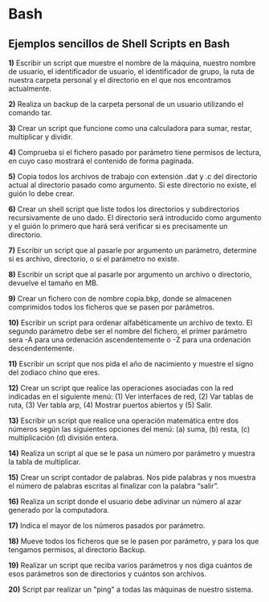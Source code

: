 # Bash
## Ejemplos sencillos de Shell Scripts en Bash

**1)** Escribir un script que muestre el nombre de la máquina, nuestro nombre de usuario, el identificador de usuario, el identificador de grupo, la ruta de nuestra carpeta personal y el directorio en el que nos encontramos actualmente.

**2)** Realiza un backup de la carpeta personal de un usuario utilizando el comando tar.

**3)** Crear un script que funcione como una calculadora para sumar, restar, multiplicar y dividir.

**4)** Comprueba si el fichero pasado por parámetro tiene permisos de lectura, en cuyo caso mostrará el contenido de forma paginada.

**5)** Copia todos los archivos de trabajo con extensión .dat y .c del directorio actual al directorio pasado como argumento. Si este directorio no existe, el guión lo debe crear.

**6)** Crear un shell script que liste todos los directorios y subdirectorios recursivamente de uno dado. El directorio será introducido como argumento y el guión lo primero que hará será verificar si es precisamente un directorio.

**7)** Escribir un script que al pasarle por argumento un parámetro, determine si es archivo, directorio, o si el parámetro no existe.

**8)** Escribir un script que al pasarle por argumento un archivo o directorio, devuelve el tamaño en MB.

**9)** Crear un fichero con de nombre copia.bkp, donde se almacenen comprimidos todos los ficheros que se pasen por parámetros.

**10)** Escribir un script para ordenar alfabéticamente un archivo de texto. El segundo parámetro debe ser el nombre del fichero, el primer parámetro sera -A para una ordenación ascendentemente o -Z para una ordenación descendentemente.

**11)** Escribir un script que nos pida el año de nacimiento y muestre el signo del zodiaco chino que eres.

**12)** Crear un script que realice las operaciones asociadas con la red indicadas en el siguiente menú: (1) Ver interfaces de red, (2) Var tablas de ruta, (3) Ver tabla arp, (4) Mostrar puertos abiertos y (5) Salir. 

**13)** Escribir un script que realice una operación matemática entre dos números según las siguientes opciones del menú: (a) suma, (b) resta, (c) multiplicación (d) división entera.

**14)** Realiza un script al que se le pasa un número por parámetro y muestra la tabla de multiplicar.

**15)** Crear un script contador de palabras. Nos pide palabras y nos muestra el número de palabras escritas al finalizar con la palabra “salir”.

**16)** Realiza un script donde el usuario debe adivinar un número al azar generado por la computadora.

**17)** Indica el mayor de los números pasados por parámetro.

**18)** Mueve todos los ficheros que se le pasen por parámetro, y para los que tengamos permisos, al directorio Backup.

**19)** Realizar un script que reciba varios parámetros y nos diga cuántos de esos parámetros son de directorios y cuántos son archivos.

**20)** Script par realizar un "ping" a todas las máquinas de nuestro sistema.

